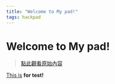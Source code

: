 ```yaml
---
title: "Welcome to My pad!"
tags: hackpad
---
```


# Welcome to My pad!

> [點此觀看原始內容](https://g0v.hackpad.tw/m1GythmOGo9)

[This is](https://g0v.hackpad.tw/x2uhJGujKHk#This-is) **for test!**




